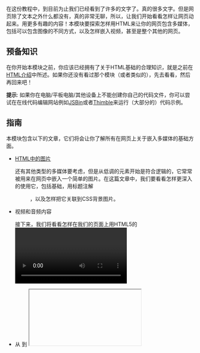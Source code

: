 在这份教程中，到目前为止我们已经看到了许多的文字了。真的很多文字。但是网页除了文本之外什么都没有，真的非常无聊，所以，让我们开始看看怎样让网页动起来。用更多有趣的内容！本模块要探索怎样用HTML来让你的网页包含多媒体，包括可以包含图像的不同方式，以及怎样嵌入视频，甚至是整个其他的网页。

## 预备知识

在你开始本模块之前，你应该已经拥有了关于HTML基础的合理知识，就是之前在[HTML介绍](https://developer.mozilla.org/zh-CN/docs/learn/HTML/Introduction_to_HTML)中所述。如果你还没有看过那个模块（或者类似的），先去看看，然后再回来吧！

**提示**: 如果你在电脑/平板电脑/其他设备上不能创建你自己的代码文件，你可以尝试在在线代码编辑网站例如[JSBin](https://jsbin.com/)或者[Thimble](https://thimble.mozilla.org/)来运行（大部分的）代码示例。

## 指南

本模块包含以下的文章，它们将会让你了解所有在网页上关于嵌入多媒体的基础方面。

- [HTML中的图片](https://developer.mozilla.org/zh-CN/docs/Learn/HTML/Multimedia_and_embedding/Images_in_HTML)

  还有其他类型的多媒体要考虑，但是从低调的<img>元素开始是符合逻辑的，它常常被用来在网页中嵌入一个简单的图片。在这篇文章中，我们要看看怎样更深入的使用它，包括基础，用标题注解<figure>，以及怎样把它关联到CSS背景图片。

- 视频和音频内容

  接下来，我们将看看怎样在我们的页面上用HTML5的<video> 和<audio>元素来嵌入视频和音频；包括基础，提供向不同的浏览器提供不同文件格式的访问方式，增加标题和副标题，以及增加对过时的浏览器的兼容。

- 从 <object> 到 <iframe> — 其他嵌入技术

  在这一节，我们将来了解一些另辟蹊径的内容，看一组元素，它们可以让你在页面中嵌入许多不同类型的内容：<iframe>, <embed> 和<object>元素。 <iframe>用来嵌入其他网页，而另外两者可以帮助你嵌入 PDF, SVG, 甚至是 Flash — 一种逐渐退出历史舞台的技术，不过也许你还是能时不时的看到它。

- 在页面中添加矢量图像

  矢量图像在一些特定场景中非常有用。不同于常见的格式，比如PNG/JPG, 它们不会在放大的时候变得扭曲或者显示出像素格——它们可以在缩放时保持光滑。本文将为你介绍什么是矢量图像，以及如何在网页中添加流行的 [SVG](https://developer.mozilla.org/zh-CN/docs/Glossary/SVG) 格式图像。

- [响应式图片](https://developer.mozilla.org/zh-CN/docs/Learn/HTML/Multimedia_and_embedding/Responsive_images)

  现在有许多不同的设备类型能够浏览网络 - 从手机到台式电脑 - 在现代网络世界中掌握的一个基本概念就是响应式设计。这是指创建可以自动更改其功能以适应不同屏幕尺寸，分辨率等的网页。稍后将在CSS模块中详细介绍这一点，但是现在我们将看看HTML可用于创建响应式图像的工具，包括<picture>元素。